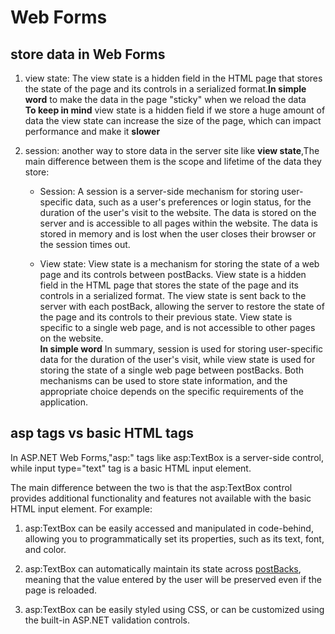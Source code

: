 # Web Forms

## store data in Web Forms

1. view state: The view state is a hidden field in the HTML page that stores the state of the page and its controls in a serialized format.**In simple word** to make the data in the page "sticky" when we reload the data  
**To keep in mind** view state is a hidden field if we store a huge amount of data the view state can increase the size of the page, which can impact performance and make it **slower**

2. session: another way to store data in the server site like **view state**,The main difference between them is the scope and lifetime of the data they store:

    * Session: A session is a server-side mechanism for storing user-specific data, such as a user's preferences or login status, for the duration of the user's visit to the website. The data is stored on the server and is accessible to all pages within the website. The data is stored in memory and is lost when the user closes their browser or the session times out.

    * View state: View state is a mechanism for storing the state of a web page and its controls between postBacks. View state is a hidden field in the HTML page that stores the state of the page and its controls in a serialized format. The view state is sent back to the server with each postBack, allowing the server to restore the state of the page and its controls to their previous state. View state is specific to a single web page, and is not accessible to other pages on the website.  
**In simple word** In summary, session is used for storing user-specific data for the duration of the user's visit, while view state is used for storing the state of a single web page between postBacks. Both mechanisms can be used to store state information, and the appropriate choice depends on the specific requirements of the application.

## asp tags vs basic HTML tags

In ASP.NET Web Forms,"asp:" tags like asp:TextBox is a server-side control, while input type="text" tag is a basic HTML input element.

The main difference between the two is that the asp:TextBox control provides additional functionality and features not available with the basic HTML input element. For example:

1. asp:TextBox can be easily accessed and manipulated in code-behind, allowing you to programmatically set its properties, such as its text, font, and color.

2. asp:TextBox can automatically maintain its state across [postBacks](../../../general-Information/Terms.md#postback), meaning that the value entered by the user will be preserved even if the page is reloaded.

3. asp:TextBox can be easily styled using CSS, or can be customized using the built-in ASP.NET validation controls.
